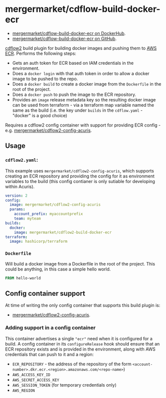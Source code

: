 # mergermarket/cdflow-build-docker-ecr

* [mergermarket/cdflow-build-docker-ecr on DockerHub](https://hub.docker.com/repository/docker/mergermarket/cdflow2-build-docker-ecr).
* [mergermarket/cdflow-build-docker-ecr on GitHub](https://github.com/mergermarket/cdflow2-build-docker-ecr).

[cdflow2](https://developer-preview.acuris.com/opensource/cdflow2/) build plugin for building docker images and pushing them to [AWS ECR](https://aws.amazon.com/ecr/). Performs the following steps:

* Gets an auth token for ECR based on IAM credentials in the environment.
* Does a `docker login` with that auth token in order to allow a docker image to be pushed to the repo.
* Does a `docker build` to create a docker image from the `Dockerfile` in the root of the project.
* Does a `docker push` to push the image to the ECR repository.
* Provides an `image` release metadata key so the resulting docker image can be used from terraform - via a terraform map variable named the same as the build (i.e. the key under `builds` in the `cdflow.yaml` - "docker" is a good choice)

Requires a cdflow2 config container with support for providing ECR config - e.g. [mergermarket/cdflow2-config-acuris](https://hub.docker.com/repository/docker/mergermarket/cdflow2-config-acuris).

## Usage

### `cdflow2.yaml`:

This example uses `mergermarket/cdflow2-config-acuris`, which supports creating an ECR repository and providing the config for it as environment variables to the build (this config contianer is only sutiable for developing within Acuris).

```yaml
version: 2
config:
  image: mergermarket/cdflow2-config-acuris
  params:
    account_prefix: myaccountprefix
    team: myteam
builds:
  docker:
    image: mergermarket/cdflow2-build-docker-ecr
terraform:
  image: hashicorp/terraform
```

### `Dockerfile`

Will build a docker image from a Dockerfile in the root of the project. This could be anything, in this case a simple hello world.

```Dockerfile
FROM hello-world
```

## Config container support

At time of writing the only config container that supports this build plugin is:

* [mergermarket/cdflow2-config-acuris](https://hub.docker.com/repository/docker/mergermarket/cdflow2-config-acuris).

### Adding support in a config container

This container advertises a single `"ecr"` need when it is configured for a build. A config container in its `configureRelease` hook should ensure that an ECR repository exists and is provided in the environment, along with AWS credentials that can push to it and a region:

* `ECR_REPOSITORY` - the address of the repository of the form `<account-number>.dkr.ecr.<region>.amazonaws.com/<repo-name>`)
* `AWS_ACCESS_KEY_ID`
* `AWS_SECRET_ACCESS_KEY`
* `AWS_SESSION_TOKEN` (for temporary credentials only)
* `AWS_REGION`